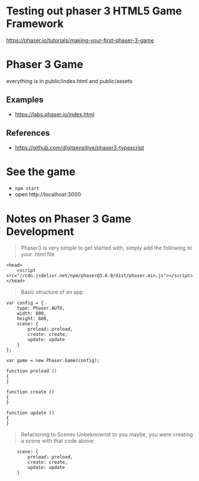 # Testing out phaser 3 HTML5 Game Framework
https://phaser.io/tutorials/making-your-first-phaser-3-game 

# Phaser 3 Game
everything is in public/index.html and public/assets

## Examples
- https://labs.phaser.io/index.html

## References
- https://github.com/digitsensitive/phaser3-typescript

# See the game
- `npm start`
- open http://localhost:3000 

# Notes on Phaser 3 Game Development

> Phaser3 is very simple to get started with, simply add the following to your .html file
```
<head>
    <script src="//cdn.jsdelivr.net/npm/phaser@3.6.0/dist/phaser.min.js"></script>
</head>
```

> Basic structure of an app:

```
var config = {
    type: Phaser.AUTO,
    width: 800,
    height: 600,
    scene: {
        preload: preload,
        create: create,
        update: update
    }
};

var game = new Phaser.Game(config);

function preload ()
{
}

function create ()
{
}

function update ()
{
}
```
> Refactoring to Scenes
Unbeknownst to you maybe, you were creating a scene with that code above: 
```
    scene: {
        preload: preload,
        create: create,
        update: update
    }
```
